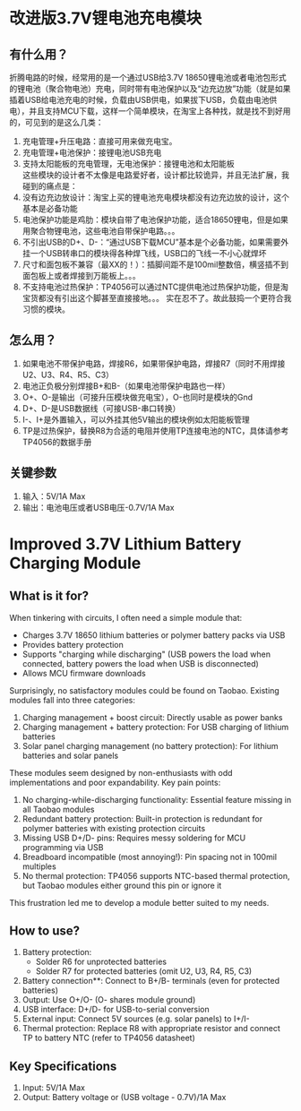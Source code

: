 # 改进版3.7V锂电池充电模块
## 有什么用？
折腾电路的时候，经常用的是一个通过USB给3.7V 18650锂电池或者电池包形式的锂电池（聚合物电池）充电，同时带有电池保护以及“边充边放”功能（就是如果插着USB给电池充电的时候，负载由USB供电，如果拔下USB，负载由电池供电），并且支持MCU下载，这样一个简单模块，在淘宝上各种找，就是找不到好用的，可见到的是这么几类：
1. 充电管理+升压电路：直接可用来做充电宝。
2. 充电管理+电池保护：接锂电池USB充电
3. 支持太阳能板的充电管理，无电池保护：接锂电池和太阳能板  
这些模块的设计者不太像是电路爱好者，设计都比较诡异，并且无法扩展，我碰到的痛点是：
1. 没有边充边放设计：淘宝上买的锂电池充电模块都没有边充边放的设计，这个基本是必备功能
2. 电池保护功能是鸡肋：模块自带了电池保护功能，适合18650锂电，但是如果用聚合物锂电池，这些电池自带保护电路。。。
3. 不引出USB的D+、D-：“通过USB下载MCU”基本是个必备功能，如果需要外挂一个USB转串口的模块得各种焊飞线，USB口的飞线一不小心就焊坏
4. 尺寸和面包板不兼容（最XX的！）：插脚间距不是100mil整数倍，横竖插不到面包板上或者焊接到万能板上。。。
5. 不支持电池过热保护：TP4056可以通过NTC提供电池过热保护功能，但是淘宝货都没有引出这个脚甚至直接接地。。。
实在忍不了。故此鼓捣一个更符合我习惯的模块。
## 怎么用？
1. 如果电池不带保护电路，焊接R6，如果带保护电路，焊接R7（同时不用焊接U2、U3、R4、R5、C3）
2. 电池正负极分别焊接B+和B-（如果电池带保护电路也一样）
3. O+、O-是输出（可接升压模块做充电宝），O-也同时是模块的Gnd
4. D+、D-是USB数据线（可接USB-串口转换）
5. I-、I+是外置输入，可以外挂其他5V输出的模块例如太阳能板管理
6. TP是过热保护，替换R8为合适的电阻并使用TP连接电池的NTC，具体请参考TP4056的数据手册
## 关键参数
1. 输入：5V/1A Max
2. 输出：电池电压或者USB电压-0.7V/1A Max

# Improved 3.7V Lithium Battery Charging Module
## What is it for?
When tinkering with circuits, I often need a simple module that:
- Charges 3.7V 18650 lithium batteries or polymer battery packs via USB
- Provides battery protection
- Supports "charging while discharging" (USB powers the load when connected, battery powers the load when USB is disconnected)
- Allows MCU firmware downloads

Surprisingly, no satisfactory modules could be found on Taobao. Existing modules fall into three categories:
1. Charging management + boost circuit: Directly usable as power banks
2. Charging management + battery protection: For USB charging of lithium batteries
3. Solar panel charging management (no battery protection): For lithium batteries and solar panels

These modules seem designed by non-enthusiasts with odd implementations and poor expandability. Key pain points:
1. No charging-while-discharging functionality: Essential feature missing in all Taobao modules
2. Redundant battery protection: Built-in protection is redundant for polymer batteries with existing protection circuits
3. Missing USB D+/D- pins: Requires messy soldering for MCU programming via USB
4. Breadboard incompatible (most annoying!): Pin spacing not in 100mil multiples
5. No thermal protection: TP4056 supports NTC-based thermal protection, but Taobao modules either ground this pin or ignore it

This frustration led me to develop a module better suited to my needs.

## How to use?
1. Battery protection:
   - Solder R6 for unprotected batteries
   - Solder R7 for protected batteries (omit U2, U3, R4, R5, C3)
2. Battery connection**: Connect to B+/B- terminals (even for protected batteries)
3. Output: Use O+/O- (O- shares module ground)
4. USB interface: D+/D- for USB-to-serial conversion
5. External input: Connect 5V sources (e.g. solar panels) to I+/I-
6. Thermal protection: Replace R8 with appropriate resistor and connect TP to battery NTC (refer to TP4056 datasheet)

## Key Specifications
1. Input: 5V/1A Max
2. Output: Battery voltage or (USB voltage - 0.7V)/1A Max
